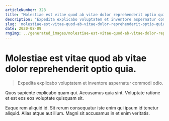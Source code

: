 ```yaml
---
articleNumber: 328
title: "Molestiae est vitae quod ab vitae dolor reprehenderit optio quia."
description: "Expedita explicabo voluptatem et inventore aspernatur commodi odio."
slug: 'molestiae-est-vitae-quod-ab-vitae-dolor-reprehenderit-optio-quia.'
date: 2020-08-09
rngImg: ../generated_images/molestiae-est-vitae-quod-ab-vitae-dolor-reprehenderit-optio-quia..jpg
---
```


# Molestiae est vitae quod ab vitae dolor reprehenderit optio quia.

> Expedita explicabo voluptatem et inventore aspernatur commodi odio.

Quos sapiente explicabo quam qui. Accusamus quia sint. Voluptate ratione et est eos eos voluptate quisquam sit.
 Eaque rem aliquid id. Sit rerum consequatur iste enim qui ipsum id tenetur aliquid. Alias atque aut illum. Magni sit accusamus in et enim veritatis.
